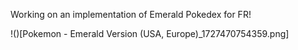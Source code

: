 Working on an implementation of Emerald Pokedex for FR!

!()[Pokemon - Emerald Version (USA, Europe)_1727470754359.png]
